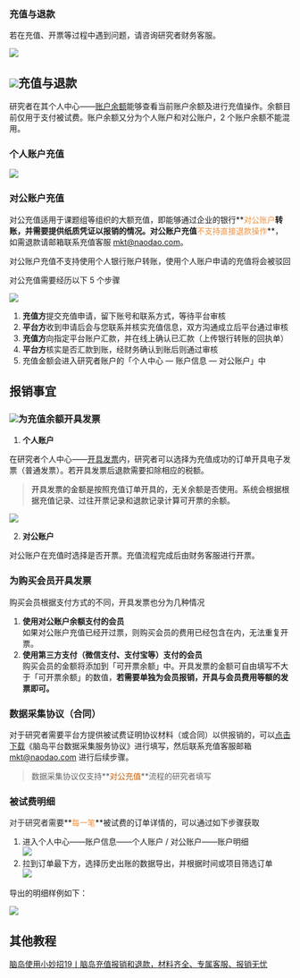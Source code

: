 ### 充值与退款 <!-- {docsify-ignore-all} -->

若在充值、开票等过程中遇到问题，请咨询研究者财务客服。




![](../images/2024/1710325015641-93dd356a-3b99-4143-a671-93e40706a22c.png)

## ![](../images/2024/1710325706735-e1623e9b-e313-40e3-add9-8619ce3d2ef9.png)充值与退款
研究者在其个人中心——[账户余额](https://research.naodao.com/user/acount)能够查看当前账户余额及进行充值操作。余额目前仅用于支付被试费。账户余额又分为个人账户和对公账户，2 个账户余额不能混用。



### 个人账户充值
![](../images/2022/1653465876156-01632bc2-bc01-4ee7-a07a-b1d25fde52ec.png)

### 对公账户充值
对公充值适用于课题组等组织的大额充值，即能够通过企业的银行**<font style="color:#F38F39;">对公账户</font>**转账，并需要提供纸质凭证以报销的情况。对公账户充值**<font style="color:#F38F39;">不支持直接退款操作</font>**，如需退款请邮箱联系充值客服 [mkt@naodao.com](mailto:mkt@naodao.com)。

对公账户充值不支持使用个人银行账户转账，使用个人账户申请的充值将会被驳回


对公充值需要经历以下 5 个步骤

![](../images/2022/1652337905944-f4fb1b44-2156-43f2-805b-e7ad3a5edd51.png)

1. **充值方**提交充值申请，留下账号和联系方式，等待平台审核
2. **平台方**收到申请后会与您联系并核实充值信息，双方沟通成立后平台通过审核
3. **充值方**向指定平台账户汇款，并在线上确认已汇款（上传银行转账的回执单）
4. **平台方**核实是否汇款到账，经财务确认到账后则通过审核
5. 充值金额会进入研究者账户的「个人中心 — 账户信息 — 对公账户」中

## 报销事宜
### ![](../images/2024/1710331911615-f6ca90fc-3fb8-44f8-b531-b5fee14abdd4.png)为充值余额开具发票
1. **个人账户**



在研究者个人中心——[开具发票](https://research.naodao.com/user/invoice)内，研究者可以选择为充值成功的订单开具电子发票（普通发票）。若开具发票后退款需要扣除相应的税额。

> <font style="color:rgb(32, 31, 30);">开具发票的金额是按照充值订单开具的，无关余额是否使用。系统会根据根据充值记录、过往开票记录和退款记录计算可开票的余额。</font>
>

![](../images/2024/1710324609616-98f2926d-8541-41fd-b9a3-824b64e0890f.png)

2. **对公账户**

对公账户在充值时选择是否开票。充值流程完成后由财务客服进行开票。

### 为购买会员开具发票
购买会员根据支付方式的不同，开具发票也分为几种情况

1. **使用对公账户余额支付的会员**  
如果对公账户充值已经开过票，则购买会员的费用已经包含在内，无法重复开票。
2. **使用第三方支付（微信支付、支付宝等）支付的会员**  
购买会员的金额将添加到「可开票余额」中。开具发票的金额可自由填写不大于「可开票余额」的数值，**若需要单独为会员报销，开具与会员费用等额的发票即可。**

### 数据采集协议（合同）
对于研究者需要平台方提供被试费证明协议材料（或合同）以供报销的，可以[点击下载](https://www.naodao.com/public/%E8%84%91%E5%B2%9B%E5%B9%B3%E5%8F%B0%E6%95%B0%E6%8D%AE%E9%87%87%E9%9B%86%E6%9C%8D%E5%8A%A1%E5%8D%8F%E8%AE%AE.docx)《脑岛平台数据采集服务协议》进行填写，然后联系充值客服邮箱 [mkt@naodao.com](mailto:mkt@naodao.com) 进行后续步骤。

> 数据采集协议仅支持**<font style="color:#C75C00;">对公充值</font>**流程的研究者填写
>

### 被试费明细
<font style="color:rgb(38, 38, 38);">对于研究者需要</font>**<font style="color:#F38F39;">每一笔</font>**被试费的订单详情的，可以通过如下步骤获取

1. 进入个人中心——账户信息——个人账户 / 对公账户——账户明细  
![](../images/2022/1663754731929-f1626f07-34d6-423f-a4fd-21b9dde8022a.png)
2. 拉到订单最下方，选择历史出账的数据导出，并根据时间或项目筛选订单  
![](../images/2024/1709879462984-5d405963-955f-412a-b97e-fbf07feb16e8.png)



导出的明细样例如下：

![](../images/2024/1709878924113-5dd777df-a5d6-4d6c-a2c7-484263f3f8d2.png)

## 其他教程
[脑岛使用小妙招19丨脑岛充值报销和退款，材料齐全、专属客服、报销无忧](https://mp.weixin.qq.com/s/Q40Mj1WkOc5muzTI0v2lbg)

